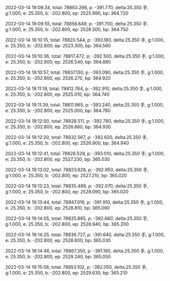 2022-03-14 19:09:34, total: 78863.266, p: -391.770, delta:25.350 手, g:1.000, e: 25.350, b: -202.800, ep: 2525.990, bp: 364.720

2022-03-14 19:09:55, total: 78856.649, p: -391.700, delta:25.350 手, g:1.000, e: 25.350, b: -202.800, ep: 2526.300, bp: 364.750

2022-03-14 19:10:15, total: 78820.544, p: -393.180, delta:25.350 手, g:1.000, e: 25.350, b: -202.800, ep: 2523.300, bp: 364.560

2022-03-14 19:10:36, total: 78817.472, p: -392.500, delta:25.350 手, g:1.000, e: 25.350, b: -202.800, ep: 2526.540, bp: 364.880

2022-03-14 19:10:57, total: 78837.130, p: -393.090, delta:25.350 手, g:1.000, e: 25.350, b: -202.800, ep: 2526.270, bp: 364.920

2022-03-14 19:11:18, total: 78812.764, p: -392.910, delta:25.350 手, g:1.000, e: 25.350, b: -202.800, ep: 2525.010, bp: 364.740

2022-03-14 19:11:39, total: 78811.965, p: -393.240, delta:25.350 手, g:1.000, e: 25.350, b: -202.800, ep: 2525.000, bp: 364.780

2022-03-14 19:12:00, total: 78828.511, p: -392.780, delta:25.350 手, g:1.000, e: 25.350, b: -202.800, ep: 2526.660, bp: 364.930

2022-03-14 19:12:20, total: 78832.567, p: -392.620, delta:25.350 手, g:1.000, e: 25.350, b: -202.800, ep: 2526.900, bp: 364.940

2022-03-14 19:12:41, total: 78826.529, p: -393.010, delta:25.350 手, g:1.000, e: 25.350, b: -202.800, ep: 2527.230, bp: 365.030

2022-03-14 19:13:02, total: 78823.626, p: -392.950, delta:25.350 手, g:1.000, e: 25.350, b: -202.800, ep: 2527.210, bp: 365.020

2022-03-14 19:13:23, total: 78835.489, p: -392.070, delta:25.350 手, g:1.000, e: 25.350, b: -202.800, ep: 2528.090, bp: 365.020

2022-03-14 19:13:44, total: 78847.016, p: -391.910, delta:25.350 手, g:1.000, e: 25.350, b: -202.800, ep: 2528.810, bp: 365.090

2022-03-14 19:14:05, total: 78825.885, p: -392.660, delta:25.350 手, g:1.000, e: 25.350, b: -202.800, ep: 2528.940, bp: 365.200

2022-03-14 19:14:25, total: 78836.727, p: -391.640, delta:25.350 手, g:1.000, e: 25.350, b: -202.800, ep: 2528.600, bp: 365.030

2022-03-14 19:14:46, total: 78867.350, p: -391.160, delta:25.350 手, g:1.000, e: 25.350, b: -202.800, ep: 2529.240, bp: 365.050

2022-03-14 19:15:08, total: 78853.102, p: -392.050, delta:25.350 手, g:1.000, e: 25.350, b: -202.800, ep: 2529.630, bp: 365.210